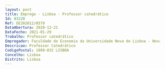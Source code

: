 ```yaml
--- 
layout: post
title: Emprego - Lisboa - Professor catedrático
Id: 83220
Ref: OE202012/0579
DataAbertura: 2020-12-21
DataFecho: 2021-01-29
Trabalho: Professor catedrático
Empregador: Faculdade de Economia da Universidade Nova de Lisboa - Nova School of Business and Economics
Descricao: Professor Catedrático
CodigoPostal: 1099-032 LISBOA
Concelho: Lisboa
Distrito: Lisboa
--- 
```

